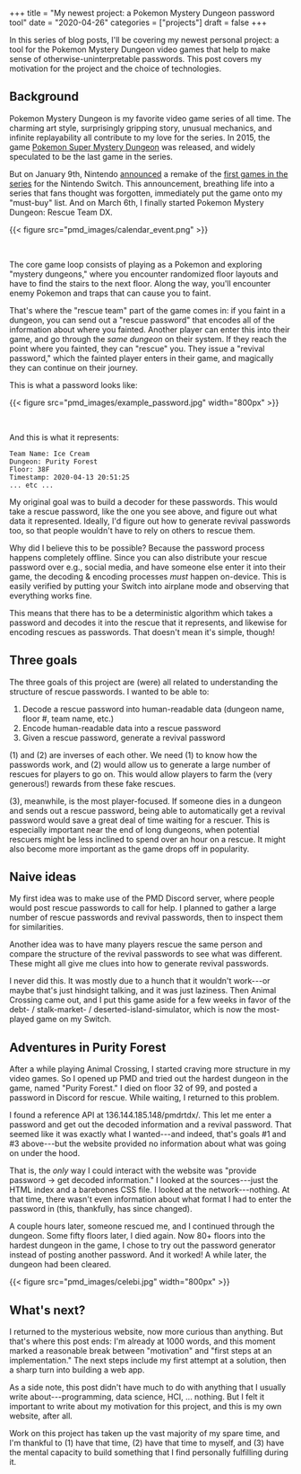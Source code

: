 +++
title = "My newest project: a Pokemon Mystery Dungeon password tool"
date = "2020-04-26"
categories = ["projects"]
draft = false
+++

In this series of blog posts, I'll be covering my newest personal project: a tool for the Pokemon Mystery Dungeon video games that help to make sense of otherwise-uninterpretable passwords. This post covers my motivation for the project and the choice of technologies.

<!--more-->

## Background
Pokemon Mystery Dungeon is my favorite video game series of all time. The charming art style, surprisingly gripping story, unusual mechanics, and infinite replayability all contribute to my love for the series. In 2015, the game [Pokemon Super Mystery Dungeon](https://bulbapedia.bulbagarden.net/wiki/Pok%C3%A9mon_Super_Mystery_Dungeon) was released, and widely speculated to be the last game in the series.

But on January 9th, Nintendo [announced](https://bulbapedia.bulbagarden.net/wiki/Nintendo_Direct#January_2020) a remake of the [first games in the series](https://bulbapedia.bulbagarden.net/wiki/Pok%C3%A9mon_Mystery_Dungeon:_Red_Rescue_Team_and_Blue_Rescue_Team) for the Nintendo Switch. This announcement, breathing life into a series that fans thought was forgotten, immediately put the game onto my "must-buy" list. And on March 6th, I finally started Pokemon Mystery Dungeon: Rescue Team DX.

{{< figure src="pmd_images/calendar_event.png" >}}

&nbsp;

The core game loop consists of playing as a Pokemon and exploring "mystery dungeons," where you encounter randomized floor layouts and have to find the stairs to the next floor. Along the way, you'll encounter enemy Pokemon and traps that can cause you to faint.

That's where the "rescue team" part of the game comes in: if you faint in a dungeon, you can send out a "rescue password" that encodes all of the information about where you fainted. Another player can enter this into their game, and go through the *same dungeon* on their system. If they reach the point where you fainted, they can "rescue" you. They issue a "revival password," which the fainted player enters in their game, and magically they can continue on their journey.

This is what a password looks like:

{{< figure src="pmd_images/example_password.jpg" width="800px" >}}

&nbsp;

And this is what it represents:

```
Team Name: Ice Cream
Dungeon: Purity Forest
Floor: 38F
Timestamp: 2020-04-13 20:51:25
... etc ...
```

My original goal was to build a decoder for these passwords. This would take a rescue password, like the one you see above, and figure out what data it represented. Ideally, I'd figure out how to generate revival passwords too, so that people wouldn't have to rely on others to rescue them.

Why did I believe this to be possible? Because the password process happens completely offline. Since you can also distribute your rescue password over e.g., social media, and have someone else enter it into their game, the decoding & encoding processes *must* happen on-device. This is easily verified by putting your Switch into airplane mode and observing that everything works fine.

This means that there has to be a deterministic algorithm which takes a password and decodes it into the rescue that it represents, and likewise for encoding rescues as passwords. That doesn't mean it's simple, though!


## Three goals
The three goals of this project are (were) all related to understanding the structure of rescue passwords. I wanted to be able to:

1. Decode a rescue password into human-readable data (dungeon name, floor #, team name, etc.)
2. Encode human-readable data into a rescue password
3. Given a rescue password, generate a revival password

(1) and (2) are inverses of each other. We need (1) to know how the passwords work, and (2) would allow us to generate a large number of rescues for players to go on. This would allow players to farm the (very generous!) rewards from these fake rescues.

(3), meanwhile, is the most player-focused. If someone dies in a dungeon and sends out a rescue password, being able to automatically get a revival password would save a great deal of time waiting for a rescuer. This is especially important near the end of long dungeons, when potential rescuers might be less inclined to spend over an hour on a rescue. It might also become more important as the game drops off in popularity.


## Naive ideas
My first idea was to make use of the PMD Discord server, where people would post rescue passwords to call for help. I planned to gather a large number of rescue passwords and revival passwords, then to inspect them for similarities.

Another idea was to have many players rescue the same person and compare the structure of the revival passwords to see what was different. These might all give me clues into how to generate revival passwords.

I never did this. It was mostly due to a hunch that it wouldn't work---or maybe that's just hindsight talking, and it was just laziness. Then Animal Crossing came out, and I put this game aside for a few weeks in favor of the debt- / stalk-market- / deserted-island-simulator, which is now the  most-played game on my Switch.


## Adventures in Purity Forest
After a while playing Animal Crossing, I started craving more structure in my video games. So I opened up PMD and tried out the hardest dungeon in the game, named "Purity Forest." I died on floor 32 of 99, and posted a password in Discord for rescue. While waiting, I returned to this problem.

I found a reference API at 136.144.185.148/pmdrtdx/. This let me enter a password and get out the decoded information and a revival password. That seemed like it was exactly what I wanted---and indeed, that's goals #1 and #3 above---but the website provided no information about what was going on under the hood.

That is, the *only* way I could interact with the website was "provide password -> get decoded information." I looked at the sources---just the HTML index and a barebones CSS file. I looked at the network---nothing. At that time, there wasn't even information about what format I had to enter the password in (this, thankfully, has since changed).

A couple hours later, someone rescued me, and I continued through the dungeon. Some fifty floors later, I died again. Now 80+ floors into the hardest dungeon in the game, I chose to try out the password generator instead of posting another password. And it worked! A while later, the dungeon had been cleared.

{{< figure src="pmd_images/celebi.jpg" width="800px" >}}


## What's next?
I returned to the mysterious website, now more curious than anything. But that's where this post ends: I'm already at 1000 words, and this moment marked a reasonable break between "motivation" and "first steps at an implementation." The next steps include my first attempt at a solution, then a sharp turn into building a web app.

As a side note, this post didn't have much to do with anything that I usually write about---programming, data science, HCI, ... nothing. But I felt it important to write about my motivation for this project, and this is my own website, after all.

Work on this project has taken up the vast majority of my spare time, and I'm thankful to (1) have that time, (2) have that time to myself, and (3) have the mental capacity to build something that I find personally fulfilling during it.

